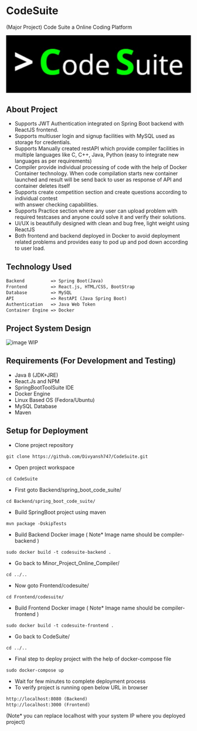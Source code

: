 # CodeSuite
(Major Project) Code Suite a Online Coding Platform

![image](https://github.com/Divyansh747/CodeSuite/blob/main/Frontend/codesuite/src/images/logo1.png)

## About Project

> 
- Supports JWT Authentication integrated on Spring Boot backend with ReactJS frontend.
- Supports multiuser login and signup facilities with MySQL used as storage for credentials. 
- Supports Manually created restAPI which provide compiler facilities in multiple languages 
  like C, C++, Java, Python (easy to integrate new languages as per requirements)
- Compiler provide individual processing of code with the help of Docker Container technology. 
  When code compilation starts new container launched and result will be send back to user as 
  response of API and container deletes itself
- Supports create competition section and create questions according to individual contest  
  with answer checking capabilities.
- Supports Practice section where any user can upload problem with required testcases and 
  anyone could solve it and verify their solutions.
- Ui/UX is beautifully designed with clean and bug free, light weight using ReactJS
- Both frontend and backend deployed in Docker to avoid deployment related problems and 
  provides easy to pod up and pod down according to user load.
>

## Technology Used

    Backend          => Spring Boot(Java)
    Frontend         => React.js, HTML/CSS, BootStrap
    Database         => MySQL
    API              => RestAPI (Java Spring Boot)
    Authentication   => Java Web Token
    Container Engine => Docker
    
## Project System Design

![image]() WIP


## Requirements (For Development and Testing) 

- Java 8 (JDK+JRE)
- React.Js and NPM
- SpringBootToolSuite IDE
- Docker Engine
- Linux Based OS (Fedora/Ubuntu)
- MySQL Database
- Maven 

## Setup for Deployment

- Clone project repository
```
git clone https://github.com/Divyansh747/CodeSuite.git 
```
- Open project workspace
```
cd CodeSuite
```
- First goto Backend/spring_boot_code_suite/
```
cd Backend/spring_boot_code_suite/
```
- Build SpringBoot project using maven
```
mvn package -DskipTests
```
- Build Backend Docker image ( Note* Image name should be compiler-backend )
```
sudo docker build -t codesuite-backend .
```
- Go back to Minor_Project_Online_Compiler/ 
```
cd ../..
```
- Now goto Frontend/codesuite/
```
cd Frontend/codesuite/
```
- Build Frontend Docker image ( Note* Image name should be compiler-frontend )
```
sudo docker build -t codesuite-frontend .
```
- Go back to CodeSuite/ 
```
cd ../..
```
- Final step to deploy project with the help of docker-compose file
```
sudo docker-compose up
```
- Wait for few minutes to complete deployment process
- To verify project is running open below URL in browser
```
http://localhost:8080 (Backend)
http://localhost:3000 (Frontend)
```
(Note* you can replace localhost with your system IP where you deployed project)




